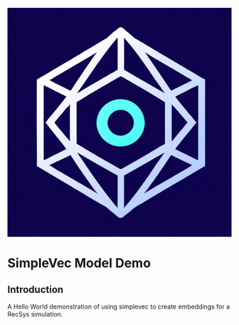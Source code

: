

![CGEM Logo](https://github.com/jrolf/simplevec/blob/main/images/THINK_DEV.jpeg)

# SimpleVec Model Demo

## Introduction

A Hello World demonstration of using simplevec to create embeddings for a RecSys simulation.



